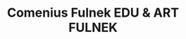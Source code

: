 ---
id: 9b2cf01b-6a49-4e21-bb6b-fda76a48e3eb
title: "Comenius Fulnek EDU & ART FULNEK"
price: 20000
year: 2016
description: "Za názvem tohoto projektu se skrývá kulturně vzdělávací celoroční program sestávající z koncertů, výstav, přednášek, představení, přehlídek atd. Akce je již tradičně konají převážně v  prostředí krásného fulneckého Kostela sv. Josefa při Kapucínském klášteře. Díky již dlouhodobé realizaci tohoto programu se postupně podařilo proměnit tento kostel v nový kulturní stánek – centrum společenského a kulturního dění, kam přicházejí místní i přijíždějí hosté z celého regionu."
kouskovani: false
locationName: undefined
position:
  lng: 17.9038620444259
  lat: 49.71560985655201
---